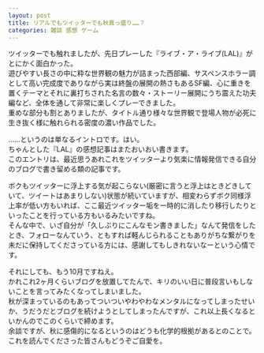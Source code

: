 ```yaml
---
layout: post
title: リアルでもツイッターでも秋真っ盛り……？
categories: 雑談 感想 ゲーム
---
```


ツイッターでも触れましたが、先日プレーした『ライブ・ア・ライブ(LAL)』がとにかく面白かった。  
遊びやすい長さの中に粋な世界観の魅力が詰まった西部編、サスペンスホラー調として高い完成度でありながら実は終盤の展開の熱さもあるSF編、心に重きを置くテーマとそれに裏打ちされた名言の数々・ストーリー展開にうち震えた功夫編など、全体を通して非常に楽しくプレーできました。  
重めな部分も割とありましたが、タイトル通り様々な世界観で登場人物が必死に生き抜く様に触れられる密度の濃い作品でした。

……というのは単なるイントロです。はい。  
ちゃんとした『LAL』の感想記事はまたおいおい書きます。  
このエントリは、最近思うあれこれをツイッターより気楽に情報発信できる自分のブログで書き留める類の記事です。

ボクもツイッターに浮上する気が起こらない(厳密に言うと浮上はときどきしていて、ツイートはあまりしない)状態が続いていますが、相変わらずボク同様浮上率が低い方もいれば、ここ最近ツイッター垢を一時的に消したり移行したりといったことを行っている方もいるみたいですね。  
そんな中で、いざ自分が「久しぶりにこんなモン書きました」なんて発信をしたとき、フォローなんていう、ともすれば軽んじられることもありがちな繋がりを未だに保持してくださっている方には、感謝してもしきれないなーという心情です。

それにしても、もう10月ですねえ。  
かれこれ2ヶ月くらいブログを放置してたんで、キリのいい日に普段言いもしないことを言ってみたくなってしまいました。  
秋が深まっているのもあってついついやわやわなメンタルになってしまったせいか、うだうだとブログを続けようとしてしまったんですが、これ以上長くなるといかんのでこのくらいで締めます。  
余談ですが、秋に感傷的になるというのはどうも化学的根拠があるとのことで。  
これを読んでくださった皆さんもどうぞご自愛を。
